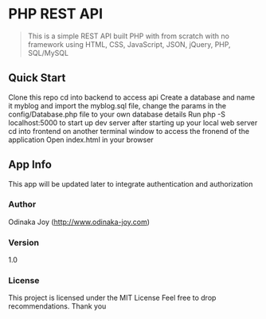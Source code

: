 # PHP REST API
> This is a simple REST API built PHP with from scratch with no framework using HTML, CSS, JavaScript, JSON, jQuery, PHP, SQL/MySQL

## Quick Start
Clone this repo
cd into backend to access api
Create a database and name it myblog and import the myblog.sql file, change the params in the config/Database.php file to your own database details
Run php -S localhost:5000 to start up dev server after starting up your local web server
cd into frontend on another terminal window to access the fronend of the application
Open index.html in your browser

## App Info
This app will be updated later to integrate authentication and authorization

### Author
Odinaka Joy
(http://www.odinaka-joy.com)

### Version
1.0

### License
This project is licensed under the MIT License
Feel free to drop recommendations. Thank you
